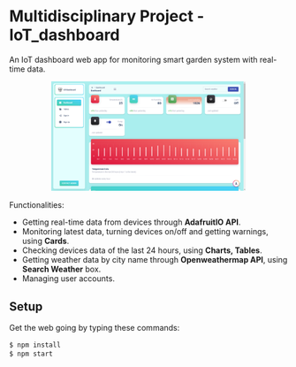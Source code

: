 # Multidisciplinary Project - IoT_dashboard

An IoT dashboard web app for monitoring smart garden system with real-time data. 

<p align="center">
    <img src="https://github.com/LCMTRI/IoT_dashboard/blob/main/dashboard.png" width="70%">
</p>

Functionalities:
* Getting real-time data from devices through __AdafruitIO API__.
* Monitoring latest data, turning devices on/off and getting warnings, using __Cards__.
* Checking devices data of the last 24 hours, using __Charts, Tables__.
* Getting weather data by city name through __Openweathermap API__, using __Search Weather__ box.
* Managing user accounts.

## Setup
Get the web going by typing these commands:

```
$ npm install
$ npm start
```